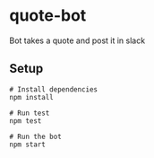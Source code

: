 # quote-bot

Bot takes a quote and post it in slack

## Setup

```
# Install dependencies
npm install

# Run test
npm test

# Run the bot
npm start
```
